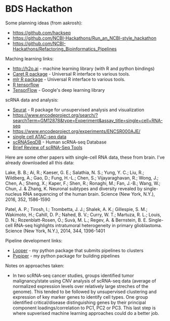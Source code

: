 # BDS Hackathon

Some planning ideas (from aakrosh):

* https://github.com/hackseq
* https://github.com/NCBI-Hackathons/Run_an_NCBI-style_hackathon
* https://github.com/NCBI-Hackathons/Refactoring_Bioinformatics_Pipelines

Maching learning links:
* http://h2o.ai - machine learning library (with R and python bindings)
* [Caret R package](http://topepo.github.io/caret/visualizations.html) - Universal R interface to various tools.
* [mlr R package](https://cran.r-project.org/web/packages/mlr/index.html) - Universal R interface to various tools.
* [R tensorflow](https://github.com/rstudio/tensorflow)
* [TensorFlow](https://www.tensorflow.org/) - Google's deep learning library

scRNA data and analysis:
* [Seurat](http://satijalab.org/seurat/) - R package for unsupervised analysis and visualization
* https://www.encodeproject.org/search/?searchTerm=GM12878&type=Experiment&assay_title=single+cell+RNA-seq 
* https://www.encodeproject.org/experiments/ENCSR000AJE/
* [single cell ATAC-seq data](https://www.nature.com/nature/journal/v523/n7561/pdf/nature14590.pdf)
* [scRNASeqDB](https://bioinfo.uth.edu/scrnaseqdb/) - Human scRNA-seq Database
* [Brief Review of scRNA-Seq Tools](https://www.nature.com/news/single-cell-sequencing-made-simple-1.22233)

Here are some other papers with single-cell RNA data, these from brain. I've already downloaded all this data:

Lake, B. B.; Ai, R.; Kaeser, G. E.; Salathia, N. S.; Yung, Y. C.; Liu, R.; Wildberg, A.; Gao, D.; Fung, H.-L.; Chen, S.; Vijayaraghavan, R.; Wong, J.; Chen, A.; Sheng, X.; Kaper, F.; Shen, R.; Ronaghi, M.; Fan, J.-B.; Wang, W.; Chun, J. & Zhang, K. Neuronal subtypes and diversity revealed by single-nucleus RNA sequencing of the human brain. Science (New York, N.Y.), 2016, 352, 1586-1590

Patel, A. P.; Tirosh, I.; Trombetta, J. J.; Shalek, A. K.; Gillespie, S. M.; Wakimoto, H.; Cahill, D. P.; Nahed, B. V.; Curry, W. T.; Martuza, R. L.; Louis, D. N.; Rozenblatt-Rosen, O.; Suvà, M. L.; Regev, A. & Bernstein, B. E. Single-cell RNA-seq highlights intratumoral heterogeneity in primary glioblastoma. Science (New York, N.Y.), 2014, 344, 1396-1401


Pipeline development links:
* [Looper](http://looper.readthedocs.io/) - my python package that submits pipelines to clusters
* [Pypiper](http://pypiper.readthedocs.io/) - my python package for building pipelines

Notes on approaches taken:
* In two scRNA-seq cancer studies, groups identified tumor malignancy/state using CNV analysis of scRNA-seq data (average of normalized expression levels over relatively large streches of the genome).  This tended to be followed by unsupervised clustering and expression of key marker genes to identify cell types.  One group identified critical/disease distinguishing genes by their principal component loadings/correlation to PC1, PC2 or PC3.  This last step is where supverised machine learning approaches could do a better job.   
